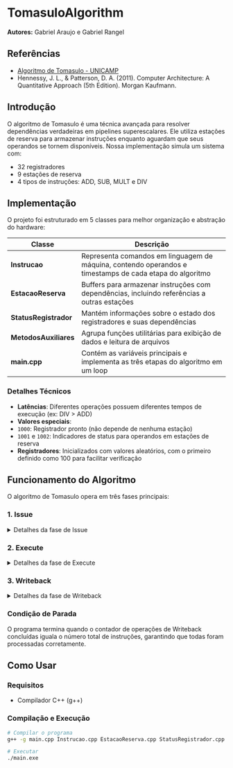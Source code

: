 # TomasuloAlgorithm

**Autores:** Gabriel Araujo e Gabriel Rangel

## Referências

- [Algoritmo de Tomasulo - UNICAMP](https://www.ic.unicamp.br/~rodolfo/Cursos/mo401/2s2005/Trabalho/049239-tomasulo.pdf)
- Hennessy, J. L., & Patterson, D. A. (2011). Computer Architecture: A Quantitative Approach (5th Edition). Morgan Kaufmann.

## Introdução

O algoritmo de Tomasulo é uma técnica avançada para resolver dependências verdadeiras em pipelines superescalares. Ele utiliza estações de reserva para armazenar instruções enquanto aguardam que seus operandos se tornem disponíveis. Nossa implementação simula um sistema com:

- 32 registradores
- 9 estações de reserva
- 4 tipos de instruções: ADD, SUB, MULT e DIV

## Implementação

O projeto foi estruturado em 5 classes para melhor organização e abstração do hardware:

| Classe | Descrição |
|--------|-----------|
| **Instrucao** | Representa comandos em linguagem de máquina, contendo operandos e timestamps de cada etapa do algoritmo |
| **EstacaoReserva** | Buffers para armazenar instruções com dependências, incluindo referências a outras estações |
| **StatusRegistrador** | Mantém informações sobre o estado dos registradores e suas dependências |
| **MetodosAuxiliares** | Agrupa funções utilitárias para exibição de dados e leitura de arquivos |
| **main.cpp** | Contém as variáveis principais e implementa as três etapas do algoritmo em um loop |

### Detalhes Técnicos

- **Latências**: Diferentes operações possuem diferentes tempos de execução (ex: DIV > ADD)
- **Valores especiais**:
- `1000`: Registrador pronto (não depende de nenhuma estação)
- `1001` e `1002`: Indicadores de status para operandos em estações de reserva
- **Registradores**: Inicializados com valores aleatórios, com o primeiro definido como 100 para facilitar verificação

## Funcionamento do Algoritmo

O algoritmo de Tomasulo opera em três fases principais:

### 1. Issue

<details>
<summary>Detalhes da fase de Issue</summary>

- Verifica se há instruções pendentes
- Identifica o tipo de operação (ADD, SUB, MULT, DIV)
- Procura uma estação de reserva livre apropriada
- Verifica a disponibilidade dos operandos:
- Se disponível: copia o valor diretamente
- Se indisponível: armazena referência à estação que produzirá o valor
- Atualiza o status do registrador de destino (renomeação de registradores)
</details>

### 2. Execute

<details>
<summary>Detalhes da fase de Execute</summary>

- Para cada estação ocupada, verifica:
- Se passou o tempo de latência após o Issue
- Se ambos os operandos estão disponíveis
- Quando as condições são satisfeitas:
- Registra o instante de início
- Incrementa o contador de latência
- Quando atinge a latência específica da operação:
  - Realiza a operação aritmética
  - Armazena o resultado
  - Registra o instante de fim
  - Marca o resultado como pronto para escrita
</details>

### 3. Writeback

<details>
<summary>Detalhes da fase de Writeback</summary>

- Para cada estação com resultado pronto:
- Verifica se passou o tempo de latência para Writeback
- Registra o instante de Writeback
- Atualiza os registradores dependentes
- Propaga o resultado para estações que o aguardam
- Libera a estação para reutilização
- Incrementa o contador de Writebacks concluídos
</details>

### Condição de Parada

O programa termina quando o contador de operações de Writeback concluídas iguala o número total de instruções, garantindo que todas foram processadas corretamente.

## Como Usar

### Requisitos
- Compilador C++ (g++)

### Compilação e Execução

```bash
# Compilar o programa
g++ -g main.cpp Instrucao.cpp EstacaoReserva.cpp StatusRegistrador.cpp MetodosAuxiliares.cpp -o main.exe

# Executar
./main.exe